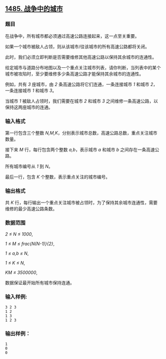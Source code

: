 ## [1485. 战争中的城市](https://www.acwing.com/problem/content/1487/)

### 题目

在战争中，所有城市都必须通过高速公路连接起来，这一点至关重要。

如果一个城市被敌人占领，则从该城市/往该城市的所有高速公路都将关闭。

此时，我们必须立即判断是否需要维修其他高速公路以保持其余城市的连通性。

给定城市与道路分布地图以及一个重点关注城市列表，请你判断，当列表中的某个城市被攻陷时，至少要维修多少条高速公路才能保持其余城市的连通性。

例如，共有 *3* 座城市，由 *2* 条高速公路将它们连通，一条连接城市 *1* 和城市 *2*，一条连接城市 *1* 和城市 *3*。

当城市 *1* 被敌人占领时，我们需要在城市 *2* 和城市 *3* 之间维修一条高速公路，以保持这两座城市的连通。

### 输入格式

第一行包含三个整数 *N,M,K*，分别表示城市总数，高速公路总数，重点关注城市数量。

接下来 *M* 行，每行包含两个整数 *a,b*，表示城市 *a* 和城市 *b* 之间存在一条高速公路。

所有城市编号从 *1* 到 *N*。

最后一行，包含 *K* 个整数，表示重点关注的城市编号。

### 输出格式

共 *K* 行，每行输出一个重点关注城市被占领时，为了保持其余城市连通性，需要维修的最少高速公路条数。

### 数据范围

*2 ≤ N ≤ 1000*,

*1 ≤ M ≤ frac{N(N-1)}{2}*,

*1 ≤ a,b ≤ N*,

*1 ≤ K ≤ N*,

*KM ≤ 3500000*,

数据保证最开始所有城市保持连通。

### 输入样例:

```
3 2 3
1 2
1 3
1 2 3
```

### 输出样例：

```
1
0
0
```

